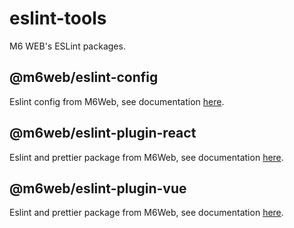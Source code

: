 # eslint-tools
M6 WEB's ESLint packages.

## @m6web/eslint-config

Eslint config from M6Web, see documentation [here](./packages/eslint-config/README.md).

## @m6web/eslint-plugin-react

Eslint and prettier package from M6Web, see documentation [here](./packages/eslint-plugin-react/README.md).

## @m6web/eslint-plugin-vue

Eslint and prettier package from M6Web, see documentation [here](./packages/eslint-plugin-vue/README.md).
